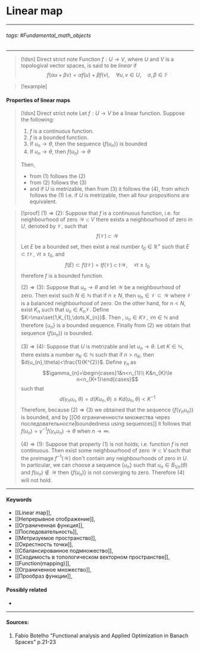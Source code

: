 # Linear map
***
###### tags: #Fundamental_math_objects 
***
>[!dsn] Direct strict note
>Function $f:U\to V$, where $U$ and $V$ is a topologival vector spaces, is said to be *linear* if $$f(\alpha u+\beta v)=\alpha f(u)+\beta f(v),\quad\forall u,v\in U,\quad\alpha,\beta\in\mathbb{F}$$

>[!example] 
>
#### Properties of linear maps
>[!dsn] Direct strict note
>Let $f:U\to V$ be a linear function. Suppose the following:
>1. $f$ is a continuous function.
>2. $f$ is a bounded function.
>3. If $u_{n}\to\theta$, then the sequence $\{f(u_{n})\}$ is bounded
>4. If $u_{n}\to\theta$, then $f(u_{n})\to\theta$
>
>Then, 
>- from $(1)$ follows the $(2)$
>- from $(2)$ follows the $(3)$
>- and if $U$ is metrizable, then from $(3)$ it follows the $(4)$, from which follows the $(1)$
>I.e. if $U$ is metrizable, then all four propositions are equivalent.

>[!proof]
>$(1)\Rightarrow(2)$:
>Suppose that $f$ is a continuous function, i.e. for neighbourhood of zero $\mathcal{W}\subset V$ there exists a neighbourhood of zero in $U$, denoted by $\mathcal{V}$, such that
>$$f(\mathcal{V})\subset\mathcal{W}$$
>Let $E$ be a bounded set, then exist a real number $t_{0}\in\mathbb{R}^{+}$ such that $E\subset t\mathcal{V}$, $\forall t\ge t_{0}$,  and 
>$$f(E)\subset f(t\mathcal{V})=tf(\mathcal{V})\subset t\mathcal{W},\quad\forall t\ge t_{0}$$
>therefore $f$ is a bounded function.
>
>$(2)\Rightarrow(3)$:
>Suppose that $u_{n}\to\theta$ and let $\mathcal{W}$ be a neighbourhood of zero. Then exist such $N\in\mathbb{N}$ that if $n\ge N$, then $u_{n}\in\mathcal{V}\subset\mathcal{W}$ where $\mathcal{V}$ is a balanced neighbourhood of zero. On the other hand, for $n<N$, exist $K_{n}$ such that $u_{n}\in K_{n}\mathcal{V}$. Define $K=\max\set{1,K_{1},\dots,K_{n}}$. Then , $u_{n}\in K\mathcal{V}$, $\forall n\in\mathbb{N}$ and therefore $\{u_{n}\}$ is a  bounded sequence. Finally from $(2)$ we obtain that sequence $\{f(u_{n})\}$ is bounded.
>
>$(3)\Rightarrow(4)$:
>Suppose that $U$ is metrizable and let $u_{n}\to\theta$. Let $K\in\mathbb{N}$, there exists a number $n_{K}\in\mathbb{N}$ such that if $n>n_{K}$, then $d(u_{n},\theta)<\frac{1}{K^{2}}$. Define $\gamma_{n}$ as $$\gamma_{n}=\begin{cases}1&n<n_{1}\\ K&n_{K}\le n<n_{K+1}\end{cases}$$ such that 
>$$d(\gamma_{n}u_{n},\theta)=d(Ku_{n},\theta)\le Kd(u_{n},\theta)<K^{-1}$$ 
>Therefore, because $(2)\Rightarrow(3)$ we obtained that the sequence $\{f(\gamma_{n}u_{n})\}$ is bounded, and by [[Об ограниченности множества через последовательности|boundedness using sequences]] it follows that $f(u_{n})=\gamma^{-1}f(\gamma_{n}u_{n})\to\theta$ when $n\to\infty$.
>
>$(4)\Rightarrow(1)$:
>Suppose that property $(1)$ is not holds; i.e. function $f$ is not continuous. Then exist some neighbourhood of zero $\mathcal{W}\subset V$ such that the preimage $f^{-1}(\mathcal{W})$ don't contain any neighbourhoods of zero in $U$. In particular, we can choose a sequence $\{u_{n}\}$ such that $u_{n}\in B_{1/n}(\theta)$ and $f(u_{n})\notin\mathcal{W}$ then $\{f(u_{n})\}$ is not converging to zero. Therefore $(4)$ will not hold.
***
#### Keywords
- [[Linear map]],
- [[Непрерывное отображение]],
- [[Ограниченная функция]],
- [[Последовательность]],
- [[Метризуемое пространство]],
- [[Окрестность точки]],
- [[Сбалансированное подмножество]],
- [[Сходимость в топологическом векторном пространстве]],
- [[Function(mapping)]],
- [[Ограниченное множество]],
- [[Прообраз функции]],
#### Possibly related
- 
***
#### Sources:
1. Fabio Botelho "Functional analysis and Applied Optimization in Banach Spaces" p.21-23